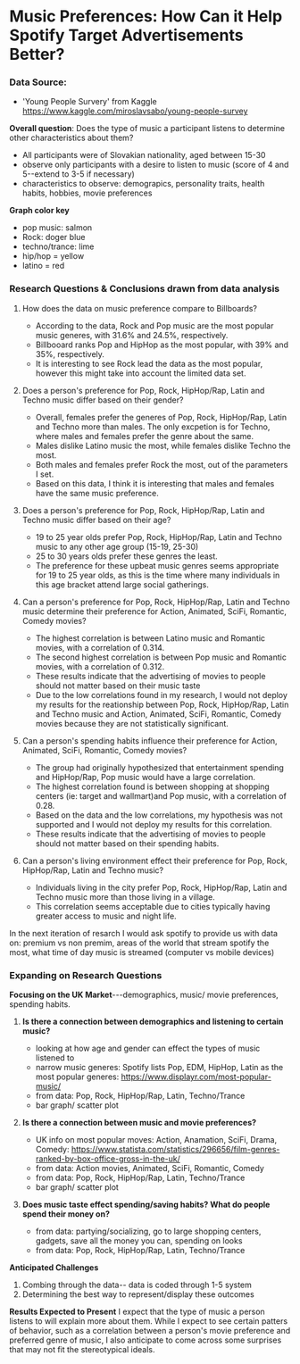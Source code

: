 # Music Preferences: How Can it Help Spotify Target Advertisements Better?

### **Data Source**: 
- 'Young People Survery' from Kaggle  https://www.kaggle.com/miroslavsabo/young-people-survey 


__Overall question__: Does the type of music a participant listens to determine other characteristics about them?
- All participants were of Slovakian nationality, aged between 15-30
- observe only participants with a desire to listen to music (score of 4 and 5--extend to 3-5 if necessary)
- characteristics to observe: demograpics, personality traits, health habits, hobbies, movie preferences

__Graph color key__
- pop music: salmon
- Rock: doger blue
- techno/trance: lime 
- hip/hop = yellow
- latino =  red


### **Research Questions & Conclusions drawn from data analysis**

1. How does the data on music preference compare to Billboards?
    - According to the data, Rock and Pop music are the most popular music generes, with 31.6% and 24.5%, respectively.
    - Billbooard ranks Pop and HipHop as the most popular, with 39% and 35%, respectively.
    - It is interesting to see Rock lead the data as the most popular, however this might take into account the limited data set.
    
    
2. Does a person's preference for Pop, Rock, HipHop/Rap, Latin and Techno music differ based on their gender?
    - Overall, females prefer the generes of Pop, Rock, HipHop/Rap, Latin and Techno more than males. The only excpetion is for Techno, where males and females prefer the genre about the same. 
    - Males dislike Latino music the most, while females dislike Techno the most.
    - Both males and females prefer Rock the most, out of the parameters I set.
    - Based on this data, I think it is interesting that males and females have the same music preference.


3. Does a person's preference for Pop, Rock, HipHop/Rap, Latin and Techno music differ based on their age?
    - 19 to 25 year olds prefer Pop, Rock, HipHop/Rap, Latin and Techno music to any other age group (15-19, 25-30)
    - 25 to 30 years olds prefer these genres the least.
    - The preference for these upbeat music genres seems appropriate for 19 to 25 year olds, as this is the time where many individuals in this age bracket attend large social gatherings. 


4. Can a person's preference for Pop, Rock, HipHop/Rap, Latin and Techno music determine their preference for Action, Animated, SciFi, Romantic, Comedy movies?
    - The highest correlation is between Latino music and Romantic movies, with a correlation of 0.314.
    - The second highest correlation is between Pop music and Romantic movies, with a correlation of 0.312.
    - These results indicate that the advertising of movies to people should not matter based on their music taste
    - Due to the low correlations found in my research, I would not deploy my results for the reationship between Pop, Rock, HipHop/Rap, Latin and Techno music and Action, Animated, SciFi, Romantic, Comedy movies because they are not statistically significant. 
    
  
5. Can a person's spending habits influence their preference for Action, Animated, SciFi, Romantic, Comedy movies?
    - The group had originally hypothesized that entertainment spending and HipHop/Rap, Pop music would have a large correlation.
    - The highest correlation found is between shopping at shopping centers (ie: target and wallmart)and Pop music, with a correlation of 0.28.
    - Based on the data and the low correlations, my hypothesis was not supported and I would not deploy my results for this correlation.
    - These results indicate that the advertising of movies to people should not matter based on their spending habits.


6. Can a person's living environment effect their preference for Pop, Rock, HipHop/Rap, Latin and Techno music?
    - Individuals living in the city prefer Pop, Rock, HipHop/Rap, Latin and Techno music more than those living in a village. 
    - This correlation seems acceptable due to cities typically having greater access to music and night life. 


In the next iteration of resarch I would ask spotify to provide us with data on: premium vs non premim, areas of the world that stream spotify the most, what time of day music is streamed (computer vs mobile devices)


### **Expanding on Research Questions**
**Focusing on the UK Market**---demographics, music/ movie preferences, spending habits. 
1. **Is there a connection between demographics and listening to certain music?**
    - looking at how age and gender can effect the types of music listened to
    - narrow music generes: Spotify lists Pop, EDM, HipHop, Latin as the most popular generes: https://www.displayr.com/most-popular-music/
    - from data: Pop, Rock, HipHop/Rap, Latin, Techno/Trance
    - bar graph/ scatter plot
    

2. **Is there a connection between music and movie preferences?**

    - UK info on most popular moves: Action, Anamation, SciFi, Drama, Comedy: https://www.statista.com/statistics/296656/film-genres-ranked-by-box-office-gross-in-the-uk/
    - from data: Action movies, Animated, SciFi, Romantic, Comedy
    - from data: Pop, Rock, HipHop/Rap, Latin, Techno/Trance
    - bar graph/ scatter plot
       

3. **Does music taste effect spending/saving habits? What do people spend their money on?**
    - from data: partying/socializing, go to large shopping centers, gadgets, save all the money you can, spending on looks
    - from data: Pop, Rock, HipHop/Rap, Latin, Techno/Trance


**Anticipated Challenges**
1. Combing through the data-- data is coded through 1-5 system
2. Determining the best way to represent/display these outcomes


**Results Expected to Present**
I expect that the type of music a person listens to will explain more about them. While I expect to see certain patters of behavior, such as a correlation between a person's movie preference and preferred genre of music, I also anticipate to come across some surprises that may not fit the stereotypical ideals. 
